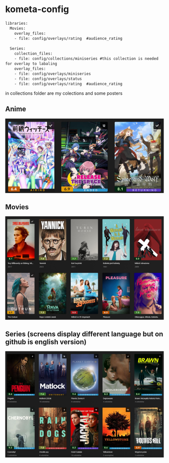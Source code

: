 # kometa-config
```
libraries:
  Movies:
    overlay_files:
    - file: config/overlays/rating	#audience_rating
	
  Series:
    collection_files:
    - file: config/collections/miniseries #this collection is needed for overlay to labaling
    overlay_files:
    - file: config/overlays/miniseries
    - file: config/overlays/status
    - file: config/overlays/rating  #audience_rating
```	
in collections folder are my colections and some posters

## Anime
![Anime](/readme3.png)


## Movies
![movies](/readme1.png)

## Series (screens display different language but on github is english version)
![Series](/readme2.png)
